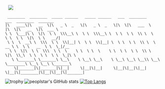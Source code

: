 <a href="https://www.instagram.com/peoplstar_/">
    <img 
        src="http://img.shields.io/badge/-peoplstar-ffffff?style=flat&logo=Instagram&link=https://www.instagram.com/peoplstar/"
        style="height : auto; margin-left : 10px; margin-right : 10px;"/>
</a>

```
 ________  ________  _____ ______   _____ ______   ___  ________         ___  ________  _______      
|\   ____\|\   __  \|\   _ \  _   \|\   _ \  _   \|\  \|\   ___  \      |\  \|\   __  \|\  ___ \     
\ \  \___|\ \  \|\  \ \  \\\__\ \  \ \  \\\__\ \  \ \  \ \  \\ \  \     \ \  \ \  \|\  \ \   __/|    
 \ \  \  __\ \  \\\  \ \  \\|__| \  \ \  \\|__| \  \ \  \ \  \\ \  \  __ \ \  \ \   __  \ \  \_|/__  
  \ \  \|\  \ \  \\\  \ \  \    \ \  \ \  \    \ \  \ \  \ \  \\ \  \|\  \\_\  \ \  \ \  \ \  \_|\ \ 
   \ \_______\ \_______\ \__\    \ \__\ \__\    \ \__\ \__\ \__\\ \__\ \________\ \__\ \__\ \_______\
    \|_______|\|_______|\|__|     \|__|\|__|     \|__|\|__|\|__| \|__|\|________|\|__|\|__|\|_______|                                                                                             
```

![trophy](https://github-profile-trophy.vercel.app/?username=peoplstar)
![peoplstar's GitHub stats](https://github-readme-stats.vercel.app/api?username=peoplstar&show_icons=true&theme=graywhite)   [![Top Langs](https://github-readme-stats.vercel.app/api/top-langs/?username=peoplstar&layout=compact&theme=graywhite&langs_count=4)](https://github.com/anuraghazra/github-readme-stats)


<!--
**peoplstar/peoplstar** is a ✨ _special_ ✨ repository because its `README.md` (this file) appears on your GitHub profile.
<img src="https://img.shields.io/badge/Python-3766AB?style=flat-square&logo=Python&logoColor=white"/>
<img src="https://img.shields.io/badge/쓰고자하는_텍스트-컬러코드?style=flat-square&logo=simpleicons에서_아이콘이름&logoColor=white"/></a>
Here are some ideas to get you started:

- 🔭 I’m currently working on ...
- 🌱 I’m currently learning ...
- 👯 I’m looking to collaborate on ...
- 🤔 I’m looking for help with ...
- 💬 Ask me about ...
- 📫 How to reach me: ...
- 😄 Pronouns: ...
- ⚡ Fun fact: ...
-->
